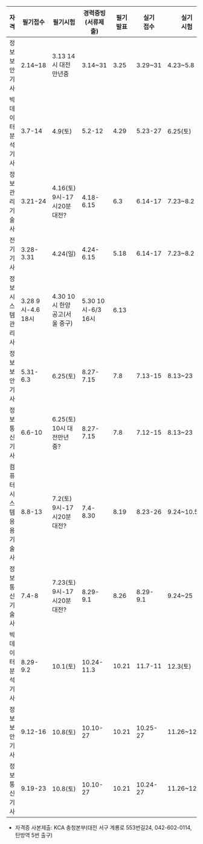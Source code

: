 | 자격             | 필기접수          | 필기시험                    | 경력증빙<br>(서류제출) | 필기<br>발표 | 실기<br>접수 | 실기<br>시험 | 최종<br>발표 |  
| ---------------- | ---------------- | -------------------------- | --------------------- | ----------- | ----------- | ------------ | ----------- |  
| 정보보안기사      | 2.14~18          | 3.13 14시 대전만년중         | 3.14~31              | 3.25        | 3.29~31     | 4.23~5.8     | 5.27        |  
| 빅데이터분석기사  | 3.7-14           | 4.9(토)                     | 5.2-12               | 4.29        | 5.23-27     | 6.25(토)     | 7.15        |  
| 정보관리기술사    | 3.21-24          | 4.16(토) 9시-17시20분 대전?  | 4.18-6.15            | 6.3         | 6.14-17     | 7.23~8.2     | 8.19        |  
| 전기기사          | 3.28-3.31        | 4.24(일)                   | 4.24-6.15            | 5.18         | 6.14-17     | 7.23~8.2     | 8.19        |  
| 정보시스템관리사 | 3.28 9시-4.6 18시 | 4.30 10시 한양공고(서울 중구) | 5.30 10시-6/3 16시 | 6.13     |  
| 정보보안기사      | 5.31-6.3         | 6.25(토)                    | 8.27-7.15            | 7.8         | 7.13-15     | 8.13~23      | 9.8         | 
| 정보통신기사      | 6.6-10           | 6.25(토) 10시 대전만년중?    | 8.27-7.15            | 7.8         | 7.12-15     | 8.13~23      | 9.2         |  
| 컴퓨터시스템응용기술사 | 8.8-13       | 7.2(토) 9시-17시20분 대전?   | 7.4-8.30             | 8.19        | 8.23-26     | 9.24~10.5    | 10.21       | 
| 정보통신기술사    | 7.4-8            | 7.23(토) 9시-17시20분 대전?   | 8.29-9.1            | 8.26        | 8.29-9.1    | 9.24~25       | 9.30       |  
| 빅데이터분석기사  | 8.29-9.2         | 10.1(토)                    | 10.24-11.3           | 10.21        | 11.7-11     | 12.3(토)     | 12.23      |  
| 정보보안기사      | 9.12-16          | 10.8(토)                    | 10.10-27             | 10.21       | 10.25-27    | 11.26~12.11  | 12.23       |  
| 정보통신기사      | 9.19-23          | 10.8(토)                    | 10.10-27             | 10.21       | 10.24-27    | 11.26~12.11  | 12.16       |  

* 자격증 사본제출: KCA 충청본부(대전 서구 계룡로 553번길24, 042-602-0114, 탄방역 5번 출구)
